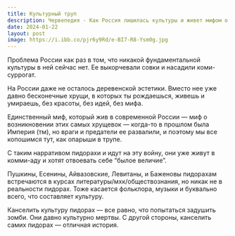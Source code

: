 ```yaml
---
title: Культурный труп
description: Червепедия - Как Россия лишилась культуры и живет мифом о прошлом.
date: 2024-01-22
layout: post
image: https://i.ibb.co/pjr6y9Rd/e-BI7-R8-Ysm0g.jpg
---
```


<p>Проблема России как раз в том, что никакой фундаментальной культуры в ней сейчас нет. Ее выкорчевали совки и насадили коми-суррогат.</p>

<p>На России даже не осталось деревенской эстетики. Вместо нее уже давно бесконечные хрущи, в которых ты рождаешься, живешь и умираешь, без красоты, без идей, без мифа.</p>

<p>Единственный миф, который жив в современной России — миф о возникновении этих самых хрущевок — когда-то в прошлом была Империя (тм), но враги и предатели ее развалили, и поэтому мы все копошимся тут, как опарыши в трупе.</p>

<p>С таким нарративом пидорахи и идут на эту войну, они уже живут в комми-аду и хотят отвоевать себе “былое величие”.</p>

<p>Пушкины, Есенины, Айвазовские, Левитаны, и Баженовы пидорахам встречаются в курсах литературы/мхк/обществознания, но никак не в реальности пидорах. Тоже касается фольклора, музыки и буквально всего, что составляет культуру.</p>

<p>Канселить культуру пидорах — все равно, что попытаться задушить зомби. Они давно культурно мертвы. С другой стороны, канселить самих пидорах — отличная история.</p>